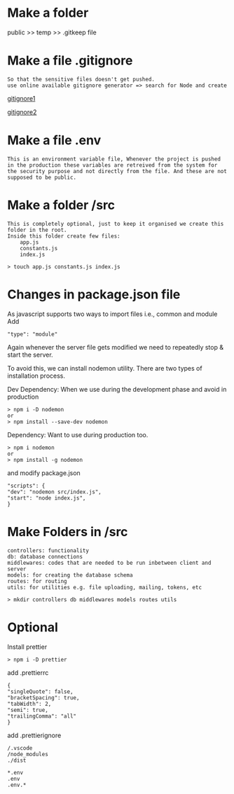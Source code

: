 # Make a folder 
public >> temp >> .gitkeep file

# Make a file .gitignore 
    So that the sensitive files doesn't get pushed.
    use online available gitignore generator => search for Node and create

[gitignore1](https://mrkandreev.name/snippets/gitignore-generator/)

[gitignore2](https://www.toptal.com/developers/gitignore)

# Make a file .env
    This is an environment variable file, Whenever the project is pushed in the production these variables are retreived from the system for the security purpose and not directly from the file. And these are not supposed to be public.

# Make a folder /src
    This is completely optional, just to keep it organised we create this folder in the root.
    Inside this folder create few files:
        app.js
        constants.js
        index.js

    > touch app.js constants.js index.js 

# Changes in package.json file
As javascript supports two ways to import files i.e., common and module
Add

    "type": "module"
Again whenever the server file gets modified we need to repeatedly stop & start the server.

To avoid this, we can install nodemon utility.
There are two types of installation process.

Dev Dependency: When we use during the development phase and avoid in production

    > npm i -D nodemon
    or
    > npm install --save-dev nodemon

Dependency: Want to use during production too.

    > npm i nodemon
    or
    > npm install -g nodemon

and modify package.json

    "scripts": {
    "dev": "nodemon src/index.js",
    "start": "node index.js",
    }



# Make Folders in /src

    controllers: functionality
    db: database connections
    middlewares: codes that are needed to be run inbetween client and server
    models: for creating the database schema
    routes: for routing
    utils: for utilities e.g. file uploading, mailing, tokens, etc

    > mkdir controllers db middlewares models routes utils

# Optional
Install prettier

    > npm i -D prettier

add .prettierrc

    {
    "singleQuote": false,
    "bracketSpacing": true,
    "tabWidth": 2,
    "semi": true,
    "trailingComma": "all"
    } 

add .prettierignore

    /.vscode
    /node_modules
    ./dist

    *.env
    .env
    .env.*

